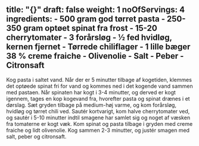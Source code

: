 title: "{}"
draft: false
weight: 1
noOfServings: 4
ingredients:
	- 500 gram god tørret pasta
	- 250-350 gram optøet spinat fra frost
	- 15-20 cherrytomater
	- 3 forårsløg
	- ½ fed hvidløg, kernen fjernet
	- Tørrede chiliflager
	- 1 lille bæger 38 % creme fraiche
	- Olivenolie
	- Salt
	- Peber
	- Citronsaft
---

Kog pasta i saltet vand. Når der er 5 minutter tilbage af kogetiden,
klemmes det optøede spinat fri for vand og kommes ned i det kogende vand
sammen med pastaen. Når spinaten har kogt i 3-4 minutter, og derved er
kogt igennem, tages en kop kogevand fra, hvorefter pasta og spinat
drænes i et dørslag. Sæt gryden tilbage på medium-høj varme, og kom
forårsløg, hvidløg og tørret chili ved. Sautér kortvarigt, kom halve
cherrytomater ved, og sautér i 5-10 minutter indtil smagene har samlet
sig og noget af væsken fra tomaterne er kogt væk. Kom spinat og pasta
tilbage i gryden med creme fraiche og lidt olivenolie. Kog sammen 2-3
minutter, og justér smagen med salt, peber og citronsaft.

